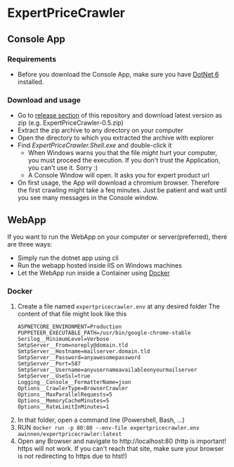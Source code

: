 # ExpertPriceCrawler

## Console App
### Requirements
- Before you download the Console App, make sure you have [DotNet 6](https://dotnet.microsoft.com/en-us/download) installed.

### Download and usage
- Go to [release section](https://github.com/awinnen/ExpertPriceCrawler/releases) of this repository and download latest version as zip (e.g. ExpertPriceCrawler-0.5.zip)
- Extract the zip archive to any directory on your computer
- Open the directory to which you extracted the archive with explorer
- Find _ExpertPriceCrawler.Shell.exe_ and double-click it
  - When Windows warns you that the file _might_ hurt your computer, you must proceed the execution. If you don't trust the Application, you can't use it. Sorry :)
  - A Console Window will open. It asks you for expert product url
- On first usage, the App will download a chromium browser. Therefore the first crawling might take a feq minutes. Just be patient and wait until you see many messages in the Console window.

## WebApp
If you want to run the WebApp on your computer or server(preferred), there are three ways:
- Simply run the dotnet app using cli
- Run the webapp hosted inside IIS on Windows machines
- Let the WebApp run inside a Container using [Docker](https://docs.docker.com/get-docker/)

### Docker
1. Create a file named `expertpricecrawler.env` at any desired folder
   The content of that file might look like this
   ```
   ASPNETCORE_ENVIRONMENT=Production
   PUPPETEER_EXECUTABLE_PATH=/usr/bin/google-chrome-stable
   Serilog__MinimumLevel=Verbose
   SmtpServer__From=noreply@domain.tld
   SmtpServer__Hostname=mailserver.domain.tld
   SmtpServer__Password=anyawesomepassword
   SmtpServer__Port=587
   SmtpServer__Username=anyusernameavailableonyourmailserver
   SmtpServer__UseSsl=true
   Logging__Console__FormatterName=json
   Options__CrawlerType=BrowserCrawler
   Options__MaxParallelRequests=5
   Options__MemoryCacheMinutes=5
   Options__RateLimitInMinutes=1
   ```
3. In that folder, open a command line (Powershell, Bash, ...)
4. RUN `docker run -p 80:80 --env-file expertpricecrawler.env awinnen/expertpricecrawler:latest`
5. Open any Browser and navigate to http://localhost:80 (http is important! https will not work. If you can't reach that site, make sure your browser is not redirecting to https due to htst!)
